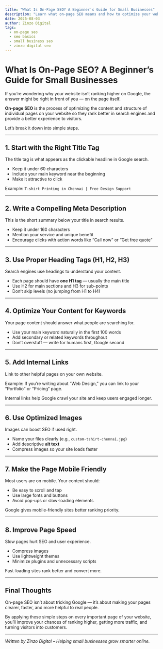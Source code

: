 ```yaml
---
title: "What Is On-Page SEO? A Beginner’s Guide for Small Businesses"
description: "Learn what on-page SEO means and how to optimize your website's content, structure, and tags to rank better on Google."
date: 2025-08-03
author: Zinzo Digital
tags:
  - on-page seo
  - seo basics
  - small business seo
  - zinzo digital seo
---
```


# What Is On-Page SEO? A Beginner’s Guide for Small Businesses

If you’re wondering why your website isn’t ranking higher on Google, the answer might be right in front of you — on the page itself.

**On-page SEO** is the process of optimizing the content and structure of individual pages on your website so they rank better in search engines and provide a better experience to visitors.

Let’s break it down into simple steps.

---

## 1. Start with the Right Title Tag

The title tag is what appears as the clickable headline in Google search.

- Keep it under 60 characters  
- Include your main keyword near the beginning  
- Make it attractive to click  

Example: `T-shirt Printing in Chennai | Free Design Support`

---

## 2. Write a Compelling Meta Description

This is the short summary below your title in search results.

- Keep it under 160 characters  
- Mention your service and unique benefit  
- Encourage clicks with action words like “Call now” or “Get free quote”  

---

## 3. Use Proper Heading Tags (H1, H2, H3)

Search engines use headings to understand your content.

- Each page should have **one H1 tag** — usually the main title  
- Use H2 for main sections and H3 for sub-points  
- Don’t skip levels (no jumping from H1 to H4)

---

## 4. Optimize Your Content for Keywords

Your page content should answer what people are searching for.

- Use your main keyword naturally in the first 100 words  
- Add secondary or related keywords throughout  
- Don’t overstuff — write for humans first, Google second

---

## 5. Add Internal Links

Link to other helpful pages on your own website.

Example: If you’re writing about “Web Design,” you can link to your “Portfolio” or “Pricing” page.

Internal links help Google crawl your site and keep users engaged longer.

---

## 6. Use Optimized Images

Images can boost SEO if used right.

- Name your files clearly (e.g., `custom-tshirt-chennai.jpg`)  
- Add descriptive **alt text**  
- Compress images so your site loads faster  

---

## 7. Make the Page Mobile Friendly

Most users are on mobile. Your content should:

- Be easy to scroll and tap  
- Use large fonts and buttons  
- Avoid pop-ups or slow-loading elements  

Google gives mobile-friendly sites better ranking priority.

---

## 8. Improve Page Speed

Slow pages hurt SEO and user experience.

- Compress images  
- Use lightweight themes  
- Minimize plugins and unnecessary scripts  

Fast-loading sites rank better and convert more.

---

## Final Thoughts

On-page SEO isn’t about tricking Google — it’s about making your pages clearer, faster, and more helpful to real people.

By applying these simple steps on every important page of your website, you’ll improve your chances of ranking higher, getting more traffic, and turning visitors into customers.

---

*Written by Zinzo Digital – Helping small businesses grow smarter online.*
